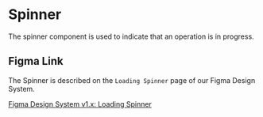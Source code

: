 <script lang="ts" setup>
import '@cypress-design/vue-spinner/style.css'
import Spinner from '@cypress-design/vue-spinner'
</script>

# Spinner

<DemoWrapper>
	<Spinner/>
</DemoWrapper>

The spinner component is used to indicate that an operation is in progress.

## Figma Link

The Spinner is described on the `Loading Spinner` page of our Figma Design System.

[Figma Design System v1.x: Loading Spinner](https://www.figma.com/file/1WJ3GVQyMV5e7xVxPg3yID/Design-System%2C-v1.x---%40latest?type=design&node-id=3745-5239&t=31Ux0Tiv1c3LsT2Q-11)
